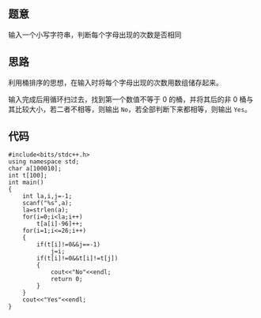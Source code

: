 ## 题意
输入一个小写字符串，判断每个字母出现的次数是否相同
## 思路
利用桶排序的思想，在输入时将每个字母出现的次数用数组储存起来。

输入完成后用循环扫过去，找到第一个数值不等于 $0$ 的桶，并将其后的非 $0$ 桶与其比较大小，若二者不相等，则输出 `No`，若全部判断下来都相等，则输出 `Yes`。
## 代码
```
#include<bits/stdc++.h>
using namespace std;
char a[100010]; 
int t[100];
int main()
{
	int la,i,j=-1;
	scanf("%s",a);
	la=strlen(a);
	for(i=0;i<la;i++)
		t[a[i]-96]++;
	for(i=1;i<=26;i++)
	{
		if(t[i]!=0&&j==-1)
			j=i;
		if(t[i]!=0&&t[i]!=t[j])
		{
			cout<<"No"<<endl;
			return 0;
		}
	}
	cout<<"Yes"<<endl;
}	
```